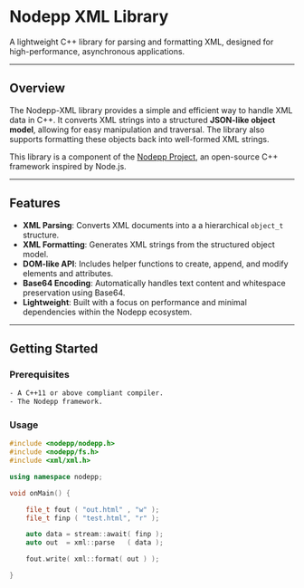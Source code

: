 # Nodepp XML Library

A lightweight C++ library for parsing and formatting XML, designed for high-performance, asynchronous applications.

---

## Overview

The Nodepp-XML library provides a simple and efficient way to handle XML data in C++. It converts XML strings into a structured **JSON-like object model**, allowing for easy manipulation and traversal. The library also supports formatting these objects back into well-formed XML strings.

This library is a component of the [Nodepp Project](https://github.com/NodeppOfficial/nodepp), an open-source C++ framework inspired by Node.js.

---

## Features

- **XML Parsing**: Converts XML documents into a a hierarchical `object_t` structure.
- **XML Formatting**: Generates XML strings from the structured object model.
- **DOM-like API**: Includes helper functions to create, append, and modify elements and attributes.
- **Base64 Encoding**: Automatically handles text content and whitespace preservation using Base64.
- **Lightweight**: Built with a focus on performance and minimal dependencies within the Nodepp ecosystem.

---

## Getting Started

### Prerequisites
```bash
- A C++11 or above compliant compiler.
- The Nodepp framework.
```

### Usage
```cpp
#include <nodepp/nodepp.h> 
#include <nodepp/fs.h>
#include <xml/xml.h>

using namespace nodepp;

void onMain() {

    file_t fout ( "out.html" , "w" );
    file_t finp ( "test.html", "r" );

    auto data = stream::await( finp );
    auto out  = xml::parse   ( data );

    fout.write( xml::format( out ) );

}
```